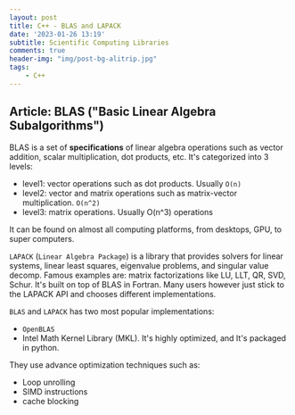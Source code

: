```yaml
---
layout: post
title: C++ - BLAS and LAPACK
date: '2023-01-26 13:19'
subtitle: Scientific Computing Libraries
comments: true
header-img: "img/post-bg-alitrip.jpg"
tags:
    - C++
---
```


## Article: BLAS ("Basic Linear Algebra Subalgorithms")

BLAS is a set of **specifications** of linear algebra operations such as vector addition, scalar multiplication, dot products, etc. It's categorized into 3 levels: 

- level1: vector operations such as dot products. Usually `O(n)`
- level2: vector and matrix operations such as matrix-vector multiplication. `O(n^2)`
- level3: matrix operations. Usually O(n^3) operations

It can be found on almost all computing platforms, from desktops, GPU, to super computers. 

`LAPACK`  (`Linear Algebra Package`) is a library that provides solvers for linear systems, linear least squares, eigenvalue problems, and singular value decomp. Famous examples are: matrix factorizations like LU, LLT, QR, SVD, Schur. It's built on top of BLAS in Fortran. Many users however just stick to the LAPACK API and chooses different implementations.

`BLAS` and `LAPACK` has two most popular implementations:
- `OpenBLAS` 
- Intel Math Kernel Library (MKL). It's highly optimized, and  It's packaged in python.

They use advance optimization techniques such as:

- Loop unrolling
- SIMD instructions
- cache blocking
